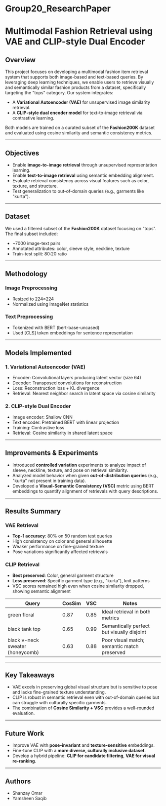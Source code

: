 # Group20_ResearchPaper


# Multimodal Fashion Retrieval using VAE and CLIP-style Dual Encoder

## Overview

This project focuses on developing a multimodal fashion item retrieval system that supports both image-based and text-based queries. By leveraging deep learning techniques, we enable users to retrieve visually and semantically similar fashion products from a dataset, specifically targeting the "tops" category. Our system integrates:

- A **Variational Autoencoder (VAE)** for unsupervised image similarity retrieval.
- A **CLIP-style dual encoder model** for text-to-image retrieval via contrastive learning.

Both models are trained on a curated subset of the **Fashion200K** dataset and evaluated using cosine similarity and semantic consistency metrics.

---

## Objectives

- Enable **image-to-image retrieval** through unsupervised representation learning.
- Enable **text-to-image retrieval** using semantic embedding alignment.
- Evaluate retrieval consistency across visual features such as color, texture, and structure.
- Test generalization to out-of-domain queries (e.g., garments like "kurta").

---

## Dataset

We used a filtered subset of the **Fashion200K** dataset focusing on "tops". The final subset included:

- ~7000 image-text pairs
- Annotated attributes: color, sleeve style, neckline, texture
- Train-test split: 80:20 ratio

---

## Methodology

### Image Preprocessing
- Resized to 224×224
- Normalized using ImageNet statistics

### Text Preprocessing
- Tokenized with BERT (bert-base-uncased)
- Used [CLS] token embeddings for sentence representation

---

## Models Implemented

### 1. Variational Autoencoder (VAE)
- Encoder: Convolutional layers producing latent vector (size 64)
- Decoder: Transposed convolutions for reconstruction
- Loss: Reconstruction loss + KL divergence
- Retrieval: Nearest neighbor search in latent space via cosine similarity

### 2. CLIP-style Dual Encoder
- Image encoder: Shallow CNN
- Text encoder: Pretrained BERT with linear projection
- Training: Contrastive loss
- Retrieval: Cosine similarity in shared latent space

---

## Improvements & Experiments

- Introduced **controlled variation** experiments to analyze impact of sleeve, neckline, texture, and pose on retrieval similarity.
- Analyzed model behavior when given **out-of-distribution queries** (e.g., "kurta" not present in training data).
- Developed a **Visual-Semantic Consistency (VSC)** metric using BERT embeddings to quantify alignment of retrievals with query descriptions.

---

## Results Summary

### VAE Retrieval
- **Top-1 accuracy**: 80% on 50 random test queries
- High consistency on color and general silhouette
- Weaker performance on fine-grained texture
- Pose variations significantly affected retrievals

### CLIP Retrieval
- **Best preserved**: Color, general garment structure
- **Less preserved**: Specific garment type (e.g., "kurta"), knit patterns
- VSC scores remained high even when cosine similarity dropped, showing semantic alignment

| Query                             | CosSim | VSC  | Notes                                      |
|----------------------------------|--------|------|--------------------------------------------|
| green floral                     | 0.87   | 0.85 | Ideal retrieval in both metrics            |
| black tank top                   | 0.65   | 0.99 | Semantically perfect but visually disjoint |
| black v-neck sweater (honeycomb) | 0.63   | 0.88 | Poor visual match; semantic match preserved|


---

## Key Takeaways

- VAE excels in preserving global visual structure but is sensitive to pose and lacks fine-grained texture understanding.
- CLIP is robust in semantic retrieval even with out-of-domain queries but can struggle with culturally specific garments.
- The combination of **Cosine Similarity + VSC** provides a well-rounded evaluation.

---

## Future Work

- Improve VAE with **pose-invariant** and **texture-sensitive** embeddings.
- Fine-tune CLIP with a **more diverse, culturally inclusive dataset**.
- Develop a hybrid pipeline: **CLIP for candidate filtering**, **VAE for visual re-ranking**.

---


## Authors

- Shanzay Omar  
- Yamsheen Saqib  
